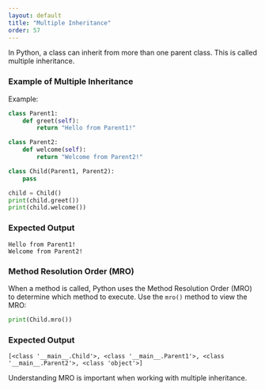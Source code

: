 ```yaml
---
layout: default
title: "Multiple Inheritance"
order: 57
---
```


In Python, a class can inherit from more than one parent class. This is called multiple inheritance.

### Example of Multiple Inheritance

Example:

```python
class Parent1:
    def greet(self):
        return "Hello from Parent1!"

class Parent2:
    def welcome(self):
        return "Welcome from Parent2!"

class Child(Parent1, Parent2):
    pass

child = Child()
print(child.greet())
print(child.welcome())
```

### Expected Output

```plaintext
Hello from Parent1!
Welcome from Parent2!
```

### Method Resolution Order (MRO)

When a method is called, Python uses the Method Resolution Order (MRO) to determine which method to execute. Use the `mro()` method to view the MRO:

```python
print(Child.mro())
```

### Expected Output

```plaintext
[<class '__main__.Child'>, <class '__main__.Parent1'>, <class '__main__.Parent2'>, <class 'object'>]
```

Understanding MRO is important when working with multiple inheritance.